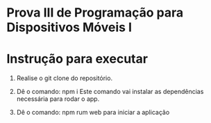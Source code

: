 # Prova III de Programação para Dispositivos Móveis I
# Instrução para executar
1) Realise o git clone do repositório.
   
2) Dê o comando: npm i
   Este comando vai instalar as dependências necessária para rodar o app.
3) Dê o comando: npm rum web para iniciar a aplicação
